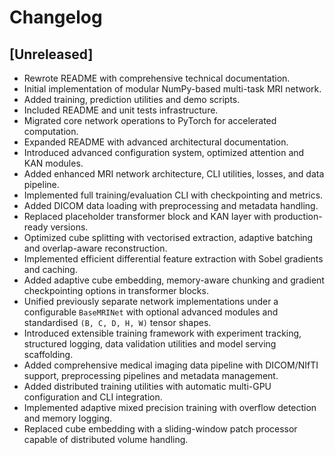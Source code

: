 # Changelog

## [Unreleased]
- Rewrote README with comprehensive technical documentation.
- Initial implementation of modular NumPy-based multi-task MRI network.
- Added training, prediction utilities and demo scripts.
- Included README and unit tests infrastructure.
- Migrated core network operations to PyTorch for accelerated computation.
- Expanded README with advanced architectural documentation.
- Introduced advanced configuration system, optimized attention and KAN modules.
- Added enhanced MRI network architecture, CLI utilities, losses, and data pipeline.
- Implemented full training/evaluation CLI with checkpointing and metrics.
- Added DICOM data loading with preprocessing and metadata handling.
- Replaced placeholder transformer block and KAN layer with production-ready versions.
- Optimized cube splitting with vectorised extraction, adaptive batching and
  overlap-aware reconstruction.
- Implemented efficient differential feature extraction with Sobel gradients
  and caching.
- Added adaptive cube embedding, memory-aware chunking and gradient
  checkpointing options in transformer blocks.
- Unified previously separate network implementations under a configurable
  ``BaseMRINet`` with optional advanced modules and standardised ``(B, C, D, H, W)``
  tensor shapes.
- Introduced extensible training framework with experiment tracking, structured
  logging, data validation utilities and model serving scaffolding.
- Added comprehensive medical imaging data pipeline with DICOM/NIfTI support,
  preprocessing pipelines and metadata management.
- Added distributed training utilities with automatic multi-GPU configuration
  and CLI integration.
- Implemented adaptive mixed precision training with overflow detection and
  memory logging.
- Replaced cube embedding with a sliding-window patch processor capable of
  distributed volume handling.
